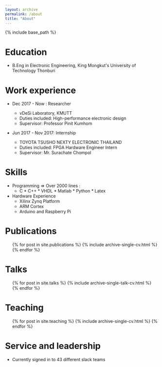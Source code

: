 ```yaml
---
layout: archive
permalink: /about
title: "About"
---
```


{% include base_path %}

Education
======
* B.Eng in Electronic Engineering, King Mongkut's University of Technology Thonburi


Work experience
======
* Dec 2017 - Now : Researcher
  * vDeSi Laboratory, KMUTT
  * Duties included: High-performance electronic design
  * Supervisor: Professor Pinit Kumhom

* Jun 2017 - Nov 2017: Internship
  * TOYOTA TSUSHO NEXTY ELECTRONIC THAILAND
  * Duties included: FPGA Hardware Engineer Intern
  * Supervisor: Mr. Surachate Chompol
  
Skills
======
* Programming => Over 2000 lines :
  * C * C++ * VHDL * Matlab * Python * Latex 
* Hardware Experience
  * Xilinx Zynq Platform
  * ARM Cortex
  * Arduino and Raspberry Pi

Publications
======
  <ul>{% for post in site.publications %}
    {% include archive-single-cv.html %}
  {% endfor %}</ul>
  
Talks
======
  <ul>{% for post in site.talks %}
    {% include archive-single-talk-cv.html %}
  {% endfor %}</ul>
  
Teaching
======
  <ul>{% for post in site.teaching %}
    {% include archive-single-cv.html %}
  {% endfor %}</ul>
  
Service and leadership
======
* Currently signed in to 43 different slack teams